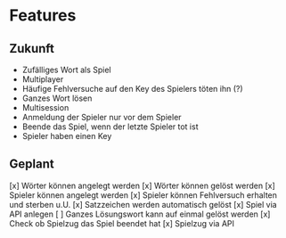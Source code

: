 # Features

## Zukunft
- Zufälliges Wort als Spiel
- Multiplayer
- Häufige Fehlversuche auf den Key des Spielers töten ihn (?)
- Ganzes Wort lösen
- Multisession
- Anmeldung der Spieler nur vor dem Spieler
- Beende das Spiel, wenn der letzte Spieler tot ist
- Spieler haben einen Key

## Geplant
[x] Wörter können angelegt werden
[x] Wörter können gelöst werden
[x] Spieler können angelegt werden
[x] Spieler können Fehlversuch erhalten und sterben u.U.
[x] Satzzeichen werden automatisch gelöst
[x] Spiel via API anlegen
[ ] Ganzes Lösungswort kann auf einmal gelöst werden
[x] Check ob Spielzug das Spiel beendet hat
[x] Spielzug via API
